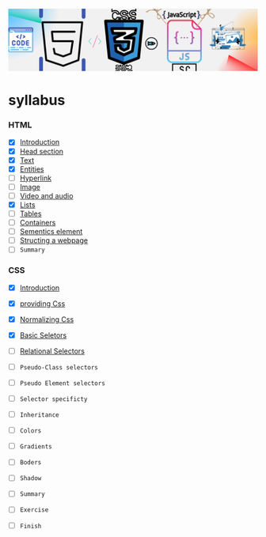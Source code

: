 ![Frontend Banner (500 × 400 px) (500 × 1000 px)](https://github.com/Kumarsanjeet1/frontend_Dev/blob/main/frontend_Banner.png)



#  syllabus

### HTML
-  [x]   [Introduction](https://github.com/Kumarsanjeet1/frontend_Dev/blob/main/HTML/introduction.md)
-  [x]   [Head section](https://github.com/Kumarsanjeet1/frontend_Dev/blob/main/HTML/head_section.md) 
-  [x]   [Text](https://github.com/Kumarsanjeet1/frontend_Dev/blob/main/HTML/text.md)
-  [x]   [Entities](https://github.com/Kumarsanjeet1/frontend_Dev/blob/main/HTML/entities.md)
-  [ ]   [Hyperlink](https://github.com/Kumarsanjeet1/frontend_Dev/blob/main/HTML/hyperlink.md)
-  [ ]   [Image](https://github.com/Kumarsanjeet1/frontend_Dev/blob/main/HTML/image.md)
-  [ ]   [Video and audio](https://github.com/Kumarsanjeet1/frontend_Dev/blob/main/HTML/video_audio.md)
-  [x]   [Lists](https://github.com/Kumarsanjeet1/frontend_Dev/blob/main/HTML/lists.md)
-  [ ]   [Tables](https://github.com/Kumarsanjeet1/frontend_Dev/blob/main/HTML/tables.md)
-  [ ]   [Containers](https://github.com/Kumarsanjeet1/frontend_Dev/blob/main/HTML/containers.md)
-  [ ]   [Sementics element](https://github.com/Kumarsanjeet1/frontend_Dev/blob/main/HTML/sementics.md)
-  [ ]   [Structing a webpage](https://github.com/Kumarsanjeet1/frontend_Dev/blob/main/HTML/structing_a_webpage.md)
-  [ ]   `Summary`
### CSS
-  [X]   [Introduction](https://github.com/Kumarsanjeet1/frontend_Dev/blob/main/CSS/introduction.md) 
-  [X]   [providing Css](https://github.com/Kumarsanjeet1/frontend_Dev/blob/main/CSS/providing_css.md)
-  [x]   [Normalizing Css](https://github.com/Kumarsanjeet1/frontend_Dev/blob/main/CSS/normalizing.md)
-  [x]   [Basic Seletors](https://github.com/Kumarsanjeet1/frontend_Dev/blob/main/CSS/basic_Selector.md)
-  [ ]   [Relational Selectors](https://github.com/Kumarsanjeet1/frontend_Dev/blob/main/CSS/relational_selectors.md) 
-  [ ]   `Pseudo-Class selectors`
-  [ ]   `Pseudo Element selectors`
-  [ ]   `Selector specificty`
-  [ ]   `Inheritance` 
-  [ ]   `Colors`
-  [ ]   `Gradients`
-  [ ]   `Boders`
-  [ ]   `Shadow` 
-  [ ]   `Summary`
-  [ ]   `Exercise`
-  [ ]   `Finish`


